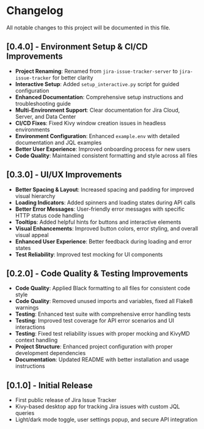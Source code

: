 # Changelog

All notable changes to this project will be documented in this file.

## [0.4.0] - Environment Setup & CI/CD Improvements
- **Project Renaming**: Renamed from `jira-issue-tracker-server` to `jira-issue-tracker` for better clarity
- **Interactive Setup**: Added `setup_interactive.py` script for guided configuration
- **Enhanced Documentation**: Comprehensive setup instructions and troubleshooting guide
- **Multi-Environment Support**: Clear documentation for Jira Cloud, Server, and Data Center
- **CI/CD Fixes**: Fixed Kivy window creation issues in headless environments
- **Environment Configuration**: Enhanced `example.env` with detailed documentation and JQL examples
- **Better User Experience**: Improved onboarding process for new users
- **Code Quality**: Maintained consistent formatting and style across all files

## [0.3.0] - UI/UX Improvements
- **Better Spacing & Layout**: Increased spacing and padding for improved visual hierarchy
- **Loading Indicators**: Added spinners and loading states during API calls
- **Better Error Messages**: User-friendly error messages with specific HTTP status code handling
- **Tooltips**: Added helpful hints for buttons and interactive elements
- **Visual Enhancements**: Improved button colors, error styling, and overall visual appeal
- **Enhanced User Experience**: Better feedback during loading and error states
- **Test Reliability**: Improved test mocking for UI components

## [0.2.0] - Code Quality & Testing Improvements
- **Code Quality**: Applied Black formatting to all files for consistent code style
- **Code Quality**: Removed unused imports and variables, fixed all Flake8 warnings
- **Testing**: Enhanced test suite with comprehensive error handling tests
- **Testing**: Improved test coverage for API error scenarios and UI interactions
- **Testing**: Fixed test reliability issues with proper mocking and KivyMD context handling
- **Project Structure**: Enhanced project configuration with proper development dependencies
- **Documentation**: Updated README with better installation and usage instructions

## [0.1.0] - Initial Release
- First public release of Jira Issue Tracker
- Kivy-based desktop app for tracking Jira issues with custom JQL queries
- Light/dark mode toggle, user settings popup, and secure API integration 